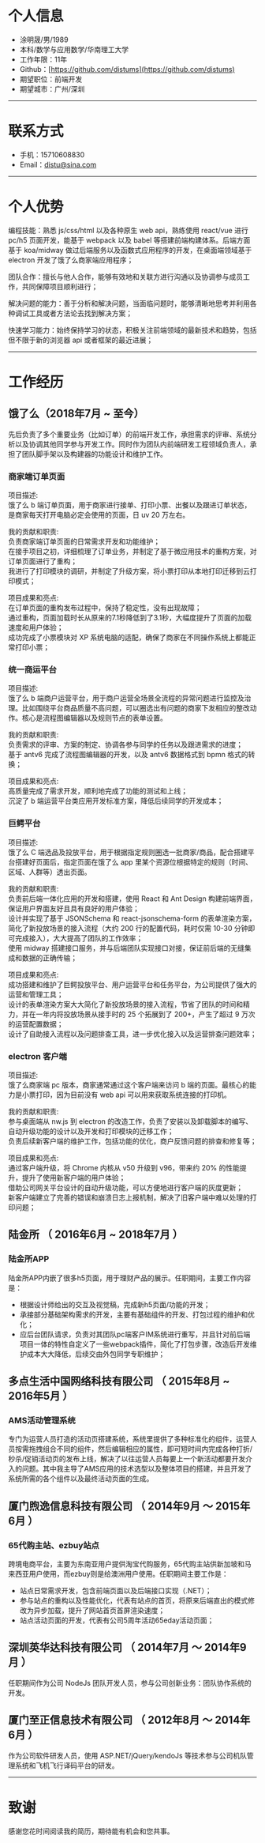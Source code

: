 # 个人信息

- 涂明晟/男/1989
- 本科/数学与应用数学/华南理工大学
- 工作年限：11年
- Github：[https://github.com/distums](https://github.com/distums)
- 期望职位：前端开发
- 期望城市：广州/深圳

---

# 联系方式

- 手机：15710608830
- Email：[distu@sina.com](mailto:distu@sina.com)

---

# 个人优势

编程技能：熟悉 js/css/html 以及各种原生 web api，熟练使用 react/vue 进行 pc/h5 页面开发，能基于 webpack 以及 babel 等搭建前端构建体系。后端方面基于 koa/midway 做过后端服务以及函数式应用程序的开发，在桌面端领域基于 electron 开发了饿了么商家端应用程序；

团队合作：擅长与他人合作，能够有效地和关联方进行沟通以及协调参与成员工作，共同保障项目顺利进行；

解决问题的能力：善于分析和解决问题，当面临问题时，能够清晰地思考并利用各种调试工具或者方法论去找到解决方案；

快速学习能力：始终保持学习的状态，积极关注前端领域的最新技术和趋势，包括但不限于新的浏览器 api 或者框架的最近进展；

---

# 工作经历

## 饿了么（2018年7月 ~ 至今）
先后负责了多个重要业务（比如订单）的前端开发工作，承担需求的评审、系统分析以及协调其他同学参与开发工作。同时作为团队内前端研发工程领域负责人，承担了团队脚手架以及构建器的功能设计和维护工作。

### 商家端订单页面
项目描述:  
饿了么 b 端订单页面，用于商家进行接单、打印小票、出餐以及跟进订单状态，是商家每天打开电脑必定会使用的页面，日 uv 20 万左右。

我的贡献和职责:  
负责商家端订单页面的日常需求开发和功能维护；  
在接手项目之初，详细梳理了订单业务，并制定了基于微应用技术的重构方案，对订单页面进行了重构；  
我进行了打印模块的调研，并制定了升级方案，将小票打印从本地打印迁移到云打印模式；

项目成果和亮点:  
在订单页面的重构发布过程中，保持了稳定性，没有出现故障；  
通过重构，页面加载时长从原来的7.1秒降低到了3.1秒，大幅度提升了页面的加载速度和用户体验；  
成功完成了小票模块对 XP 系统电脑的适配，确保了商家在不同操作系统上都能正常打印小票；

### 统一商运平台
项目描述:  
饿了么 b 端商户运营平台，用于商户运营全场景全流程的异常问题进行监控及治理。比如围绕平台商品质量不高问题，可以圈选出有问题的商家下发相应的整改动作。核心是流程图编辑器以及规则节点的表单设置。

我的贡献和职责:  
负责需求的评审、方案的制定、协调各参与同学的任务以及跟进需求的进度；  
基于 antv6 完成了流程图编辑器的开发，以及 antv6 数据格式到 bpmn 格式的转换；

项目成果和亮点:  
高质量完成了需求开发，顺利地完成了功能的测试和上线；  
沉淀了 b 端运营平台类应用开发标准方案，降低后续同学的开发成本；

### 巨鳄平台
项目描述:  
饿了么 C 端选品及投放平台，用于根据指定规则圈选一批商家/商品，配合搭建平台搭建好页面后，指定页面在饿了么 app 里某个资源位根据特定的规则（时间、区域、人群等）透出页面。

我的贡献和职责:  
负责前后端一体化应用的开发和搭建，使用 React 和 Ant Design 构建前端界面，保证用户界面友好且具有良好的用户体验；  
设计并实现了基于 JSONSchema 和 react-jsonschema-form 的表单渲染方案，简化了新投放场景的接入流程（大约 200 行的配置代码，耗时仅需 10-30 分钟即可完成接入），大大提高了团队的工作效率；  
使用 midway 搭建接口服务，并与后端团队实现接口对接，保证前后端的无缝集成和数据的正确传输；

项目成果和亮点:  
成功搭建和维护了巨鳄投放平台、用户运营平台和任务平台，为公司提供了强大的运营和管理工具；  
设计的表单渲染方案大大简化了新投放场景的接入流程，节省了团队的时间和精力，并在一年内将投放场景从接手时的 25 个拓展到了 200+，产生了超过 9 万次的运营配置数据；  
设计了自助接入流程以及问题排查工具，进一步优化接入以及运营排查问题效率；

### electron 客户端
项目描述:  
饿了么商家端 pc 版本，商家通常通过这个客户端来访问 b 端的页面。最核心的能力是小票打印，因为目前没有 web api 可以用来获取系统连接的打印机。

我的贡献和职责:  
参与桌面端从 nw.js 到 electron 的改造工作，负责了安装以及卸载脚本的编写、自动升级功能的设计以及开发和打印模块的迁移工作；  
负责后续新客户端的维护工作，包括功能的优化，商户反馈问题的排查和修复等；

项目成果和亮点:  
通过客户端升级，将 Chrome 内核从 v50 升级到 v96，带来约 20% 的性能提升，提升了使用新客户端的用户体验；  
借助公司网关平台设计的自动升级功能，可以方便地进行客户端的灰度更新；  
新客户端建立了完善的错误和崩溃日志上报机制，解决了旧客户端中难以处理的打印问题；

## 陆金所 （ 2016年6月 ~ 2018年7月 ）

### 陆金所APP

陆金所APP内嵌了很多h5页面，用于理财产品的展示。任职期间，主要工作内容是：

- 根据设计师给出的交互及视觉稿，完成新h5页面/功能的开发；
- 承接部分基础架构需求的开发，主要有基础组件的开发、打包过程的维护和优化；
- 应后台团队请求，负责对其团队pc端客户IM系统进行重写，并且针对前后端项目一体的特性自定义了一些webpack插件，简化了打包步骤，改造后开发维护成本大大降低，后续交由外包同学专职维护；

## 多点生活中国网络科技有限公司 （ 2015年8月 ~ 2016年5月 ）

### AMS活动管理系统

专门为运营人员打造的活动页搭建系统，系统里提供了多种标准化的组件，运营人员按需拖拽组合不同的组件，然后编辑相应的属性，即可短时间内完成各种打折/秒杀/促销活动页的发布上线，解决了以往运营人员每要上一个新活动都要开发介入的问题。其中我主导了AMS应用的技术选型以及整体项目的搭建，并且开发了系统所需的各个组件以及最终活动页面的生成。

## 厦门煦逸信息科技有限公司 （ 2014年9月 ～ 2015年6月 ）

### 65代购主站、ezbuy站点

跨境电商平台，主要为东南亚用户提供淘宝代购服务，65代购主站供新加坡和马来西亚用户使用，而ezbuy则是给澳洲用户使用。任职期间主要工作是：

- 站点日常需求开发，包含前端页面以及后端接口实现（.NET）；
- 参与站点的重构以及性能优化，代表有站点的首页，将原来后端直出的模式修改为异步加载，提升了网站首页首屏渲染速度；
- 站点活动页面的开发，代表有公司5周年活动65eday活动页面；

## 深圳英华达科技有限公司 （ 2014年7月 ～ 2014年9月 ）

任职期间作为公司 NodeJs 团队开发人员，参与公司创新业务：团队协作系统的开发。

## 厦门至正信息技术有限公司 （ 2012年8月 ～ 2014年6月 ）

作为公司软件研发人员，使用 ASP.NET/jQuery/kendoJs 等技术参与公司机队管理系统和飞机飞行译码平台的研发。

---

# 致谢

感谢您花时间阅读我的简历，期待能有机会和您共事。
